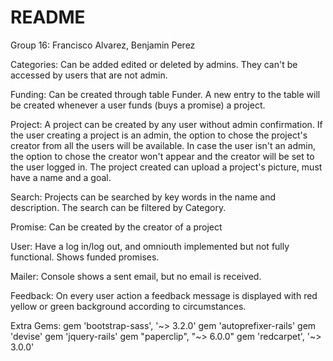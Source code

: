 # README

Group 16: Francisco Alvarez, Benjamin Perez


Categories: Can be added edited or deleted by admins. They can't be accessed by users that are not admin.

Funding: Can be created through table Funder. A new entry to the table will be created whenever a user funds (buys a 
promise) a project.

Project: A project can be created by any user without admin confirmation. If the user creating a project is an  admin,
the option to chose the project's creator from all the users will be available. In case the user isn't an admin, the
option to chose the creator won't appear and the creator will be set to the user logged in. The project created can
upload a project's picture, must have a name and a goal. 

Search: Projects can be searched by key words in the name and description. The search can be filtered by Category.

Promise: Can be created by the creator of a project

User: Have a log in/log out, and omniouth implemented but not fully functional.
Shows funded promises.

Mailer: Console shows a sent email, but no email is received.

Feedback: On every user action a feedback message is displayed with red yellow or green background according to 
circumstances.

Extra Gems: 
gem 'bootstrap-sass', '~> 3.2.0'
gem 'autoprefixer-rails'
gem 'devise'
gem 'jquery-rails'
gem "paperclip", "~> 6.0.0"
gem 'redcarpet', '~> 3.0.0'